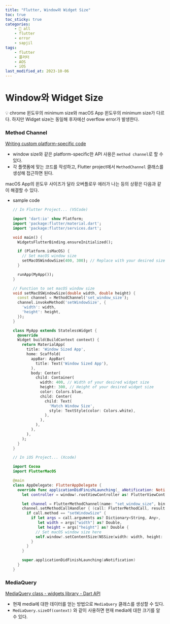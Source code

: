 ```yaml
---
title: "Flutter, Window와 Widget Size"
toc: true
toc_sticky: true
categories:
    - 📂 all
    - flutter
    - error
    - sapjil
tags:
    - flutter
    - 플러터
    - AOS
    - iOS
last_modified_at: 2023-10-06
---
```


# Window와 Widget Size

<aside>
💡 chrome 윈도우의 minimum size와 macOS App 윈도우의 minimum size가 다르다.
하지만 Widget size는 동일해 후자에선 overflow error가 발생한다.

</aside>

### Method Channel

[Writing custom platform-specific code](https://docs.flutter.dev/platform-integration/platform-channels)

- window size와 같은 platform-specific한 API 사용은 `method channel`로 할 수 있다.
- 각 플랫폼에 맞는 코드를 작성하고, Flutter project에서 `MethodChannel` 클래스를 생성해 접근하면 된다.

macOS App의 윈도우 사이즈가 달라 오버플로우 에러가 나는 등의 상황은 다음과 같이 해결할 수 있다.

- sample code
    
    ```dart
    // In Flutter Project... (VSCode)
    
    import 'dart:io' show Platform;
    import 'package:flutter/material.dart';
    import 'package:flutter/services.dart';
    
    void main() {
      WidgetsFlutterBinding.ensureInitialized();
    
      if (Platform.isMacOS) {
        // Set macOS window size
        setMacOSWindowSize(400, 300); // Replace with your desired size
      }
    
      runApp(MyApp());
    }
    
    // Function to set macOS window size
    void setMacOSWindowSize(double width, double height) {
      const channel = MethodChannel('set_window_size');
      channel.invokeMethod('setWindowSize', {
        'width': width,
        'height': height,
      });
    }
    
    class MyApp extends StatelessWidget {
      @override
      Widget build(BuildContext context) {
        return MaterialApp(
          title: 'Window Sized App',
          home: Scaffold(
            appBar: AppBar(
              title: Text('Window Sized App'),
            ),
            body: Center(
              child: Container(
                width: 400, // Width of your desired widget size
                height: 300, // Height of your desired widget size
                color: Colors.blue,
                child: Center(
                  child: Text(
                    'Match Window Size',
                    style: TextStyle(color: Colors.white),
                  ),
                ),
              ),
            ),
          ),
        );
      }
    }
    ```
    
    ```swift
    // In iOS Project... (Xcode)
    
    import Cocoa
    import FlutterMacOS
    
    @main
    class AppDelegate: FlutterAppDelegate {
      override func applicationDidFinishLaunching(_ aNotification: Notification) {
        let controller = window!.rootViewController as! FlutterViewController
    
        let channel = FlutterMethodChannel(name: "set_window_size", binaryMessenger: controller.binaryMessenger)
        channel.setMethodCallHandler { (call: FlutterMethodCall, result: @escaping FlutterResult) in
          if call.method == "setWindowSize" {
            if let args = call.arguments as? Dictionary<String, Any>,
               let width = args["width"] as? Double,
               let height = args["height"] as? Double {
              // Set macOS window size here
              self.window!.setContentSize(NSSize(width: width, height: height))
            }
          }
        }
    
        super.applicationDidFinishLaunching(aNotification)
      }
    }
    ```
    

### MediaQuery

[MediaQuery class - widgets library - Dart API](https://api.flutter.dev/flutter/widgets/MediaQuery-class.html)

- 현재 media에 대한 데이터를 얻는 방법으로 `MediaQuery` 클래스를 생성할 수 있다.
- `MediaQuery.sizeOf(context)` 와 같이 사용하면 현재 media에 대한 크기를 알 수 있다.
